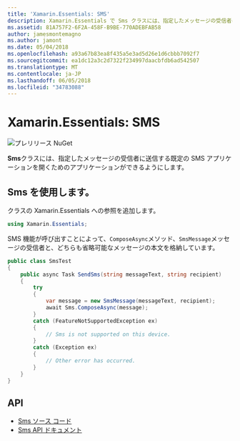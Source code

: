 ```yaml
---
title: 'Xamarin.Essentials: SMS'
description: Xamarin.Essentials で Sms クラスには、指定したメッセージの受信者に送信する既定の SMS アプリケーションを開くためのアプリケーションができるようにします。
ms.assetid: 81A757F2-6F2A-458F-B9BE-770ADEBFAB58
author: jamesmontemagno
ms.author: jamont
ms.date: 05/04/2018
ms.openlocfilehash: a93a67b83ea8f435a5e3ad5d26e1d6cbbb7092f7
ms.sourcegitcommit: ea1dc12a3c2d7322f234997daacbfdb6ad542507
ms.translationtype: MT
ms.contentlocale: ja-JP
ms.lasthandoff: 06/05/2018
ms.locfileid: "34783088"
---
```

# <a name="xamarinessentials-sms"></a>Xamarin.Essentials: SMS

![プレリリース NuGet](~/media/shared/pre-release.png)

**Sms**クラスには、指定したメッセージの受信者に送信する既定の SMS アプリケーションを開くためのアプリケーションができるようにします。

## <a name="using-sms"></a>Sms を使用します。

クラスの Xamarin.Essentials への参照を追加します。

```csharp
using Xamarin.Essentials;
```

SMS 機能が呼び出すことによって、`ComposeAsync`メソッド、`SmsMessage`メッセージの受信者と、どちらも省略可能なメッセージの本文を格納しています。

```csharp
public class SmsTest
{
    public async Task SendSms(string messageText, string recipient)
    {
        try
        {
            var message = new SmsMessage(messageText, recipient);
            await Sms.ComposeAsync(message);
        }
        catch (FeatureNotSupportedException ex)
        {
            // Sms is not supported on this device.
        }
        catch (Exception ex)
        {
            // Other error has occurred.
        }
    }
}
```

## <a name="api"></a>API

- [Sms ソース コード](https://github.com/xamarin/Essentials/tree/master/Xamarin.Essentials/Sms)
- [Sms API ドキュメント](xref:Xamarin.Essentials.Sms)
